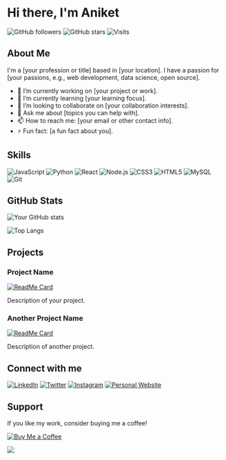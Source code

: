 # Hi there, I'm Aniket

![GitHub followers](https://img.shields.io/github/followers/yourusername?label=Follow&style=social) 
![GitHub stars](https://img.shields.io/github/stars/yourusername?affiliations=OWNER%2CCOLLABORATOR&style=social) 
![Visits](https://visitor-badge.glitch.me/badge?page_id=yourusername.yourusername)

## About Me

I'm a [your profession or title] based in [your location]. I have a passion for [your passions, e.g., web development, data science, open source].

- 🔭 I’m currently working on [your project or work].
- 🌱 I’m currently learning [your learning focus].
- 👯 I’m looking to collaborate on [your collaboration interests].
- 💬 Ask me about [topics you can help with].
- 📫 How to reach me: [your email or other contact info].
- ⚡ Fun fact: [a fun fact about you].

## Skills

![JavaScript](https://img.shields.io/badge/-JavaScript-F7DF1E?style=flat-square&logo=javascript&logoColor=black)
![Python](https://img.shields.io/badge/-Python-3776AB?style=flat-square&logo=python&logoColor=white)
![React](https://img.shields.io/badge/-React-61DAFB?style=flat-square&logo=react&logoColor=black)
![Node.js](https://img.shields.io/badge/-Node.js-339933?style=flat-square&logo=node.js&logoColor=white)
![CSS3](https://img.shields.io/badge/-CSS3-1572B6?style=flat-square&logo=css3)
![HTML5](https://img.shields.io/badge/-HTML5-E34F26?style=flat-square&logo=html5&logoColor=white)
![MySQL](https://img.shields.io/badge/-MySQL-4479A1?style=flat-square&logo=mysql&logoColor=white)
![Git](https://img.shields.io/badge/-Git-F05032?style=flat-square&logo=git&logoColor=white)

## GitHub Stats

![Your GitHub stats](https://github-readme-stats.vercel.app/api?username=yourusername&show_icons=true&theme=radical)

![Top Langs](https://github-readme-stats.vercel.app/api/top-langs/?username=yourusername&layout=compact&theme=radical)

## Projects

### Project Name
[![ReadMe Card](https://github-readme-stats.vercel.app/api/pin/?username=yourusername&repo=your-repo&theme=radical)](https://github.com/yourusername/your-repo)

Description of your project.

### Another Project Name
[![ReadMe Card](https://github-readme-stats.vercel.app/api/pin/?username=yourusername&repo=your-repo&theme=radical)](https://github.com/yourusername/your-repo)

Description of another project.

## Connect with me

[![LinkedIn](https://img.shields.io/badge/-LinkedIn-0077B5?style=flat-square&logo=linkedin&logoColor=white)](https://linkedin.com/in/yourusername)
[![Twitter](https://img.shields.io/badge/-Twitter-1DA1F2?style=flat-square&logo=twitter&logoColor=white)](https://twitter.com/yourusername)
[![Instagram](https://img.shields.io/badge/-Instagram-E4405F?style=flat-square&logo=instagram&logoColor=white)](https://instagram.com/yourusername)
[![Personal Website](https://img.shields.io/badge/-Website-000000?style=flat-square&logo=about.me&logoColor=white)](https://yourwebsite.com)

## Support

If you like my work, consider buying me a coffee!

[![Buy Me a Coffee](https://img.shields.io/badge/-Buy%20Me%20a%20Coffee-FFDD00?style=flat-square&logo=buy-me-a-coffee&logoColor=black)](https://buymeacoffee.com/yourusername)




[![](https://visitcount.itsvg.in/api?id=aniketverma-7&label=Profile%20Views&color=12&icon=5&pretty=false)](https://visitcount.itsvg.in)
